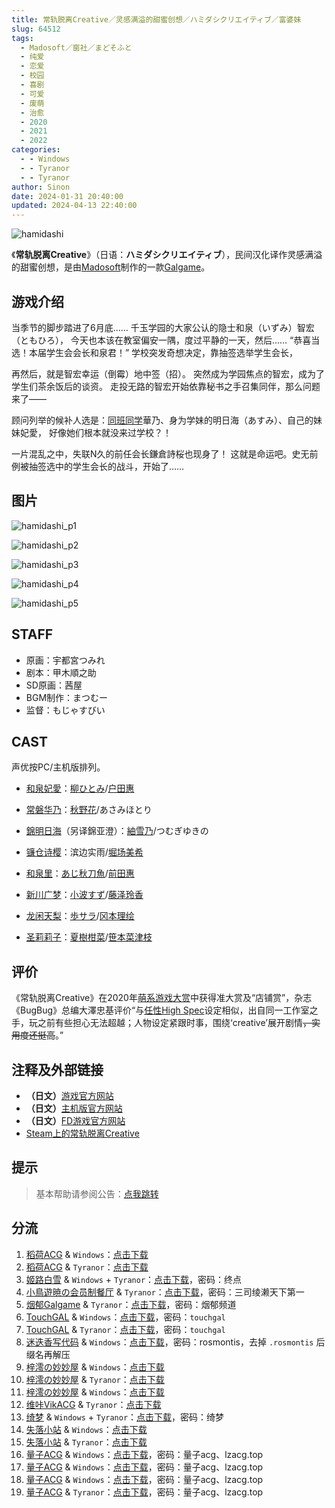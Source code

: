 ```yaml
---
title: 常轨脱离Creative／灵感满溢的甜蜜创想／ハミダシクリエイティブ／富婆妹
slug: 64512
tags:
  - Madosoft／窗社／まどそふと
  - 纯爱
  - 恋爱
  - 校园
  - 喜剧
  - 可爱
  - 废萌
  - 治愈
  - 2020
  - 2021
  - 2022
categories:
  - - Windows
  - - Tyranor
  - - Tyranor
author: Sinon
date: 2024-01-31 20:40:00
updated: 2024-04-13 22:40:00
---
```


![hamidashi](https://static.saop.cc/vns/img/hamidashi.webp)

《**常轨脱离Creative**》（日语：**ハミダシクリエイティブ**），民间汉化译作灵感满溢的甜蜜创想，是由[Madosoft](https://mzh.moegirl.org.cn/Madosoft)制作的一款[Galgame](https://mzh.moegirl.org.cn/Galgame)。

<!-- more -->

## 游戏介绍

当季节的脚步踏进了6月底……
千玉学园的大家公认的隐士和泉（いずみ）智宏（ともひろ），
今天也本该在教室偏安一隅，度过平静的一天，然后……
“恭喜当选！本届学生会会长和泉君！”
学校突发奇想决定，靠抽签选举学生会长，

再然后，就是智宏幸运（倒霉）地中签（招）。
突然成为学园焦点的智宏，成为了学生们茶余饭后的谈资。
走投无路的智宏开始依靠秘书之手召集同伴，那么问题来了——

顾问列举的候补人选是：[同班同学](https://mzh.moegirl.org.cn/同班同学)華乃、身为学妹的明日海（あすみ）、自己的妹妹妃愛，
好像她们根本就没来过学校？！

一片混乱之中，失联N久的前任会长鎌倉詩桜也现身了！
这就是命运吧。史无前例被抽签选中的学生会长的战斗，开始了……

## 图片

![hamidashi_p1](https://static.saop.cc/vns/img/hamidashi_p1.webp)

![hamidashi_p2](https://static.saop.cc/vns/img/hamidashi_p2.webp)

![hamidashi_p3](https://static.saop.cc/vns/img/hamidashi_p3.webp)

![hamidashi_p4](https://static.saop.cc/vns/img/hamidashi_p4.webp)

![hamidashi_p5](https://static.saop.cc/vns/img/hamidashi_p5.webp)

## STAFF

- 原画：宇都宮つみれ
- 剧本：甲木順之助
- SD原画：茜屋
- BGM制作：まつむー
- 监督：もじゃすびい

## CAST

声优按PC/主机版排列。

- [和泉妃愛](https://mzh.moegirl.org.cn/和泉妃爱)：[柳ひとみ](https://mzh.moegirl.org.cn/柳瞳)/[户田惠](https://mzh.moegirl.org.cn/户田惠)
- [常磐华乃](https://mzh.moegirl.org.cn/常磐华乃)：[秋野花](https://mzh.moegirl.org.cn/秋野花)/あさみほとり
- [錦明日海](https://mzh.moegirl.org.cn/锦明日海)（另译錦亚澄）：[紬雪乃](https://mzh.moegirl.org.cn/䌷雪乃)/つむぎゆきの
- [镰仓诗樱](https://mzh.moegirl.org.cn/镰仓诗樱)：滨边实雨/[堀场美希](https://mzh.moegirl.org.cn/堀场美希)

- [和泉里](https://mzh.moegirl.org.cn/和泉里)：[あじ秋刀魚](https://mzh.moegirl.org.cn/亚味秋刀鱼)/[前田惠](https://mzh.moegirl.org.cn/前田惠)
- [新川广梦](https://mzh.moegirl.org.cn/新川广梦)：[小波すず](https://mzh.moegirl.org.cn/小波铃)/[藤泽玲香](https://mzh.moegirl.org.cn/index.php?title=藤泽玲香&action=edit&redlink=1)
- [龙闲天梨](https://mzh.moegirl.org.cn/龙闲天梨)：[歩サラ](https://mzh.moegirl.org.cn/步莎拉)/[冈本理绘](https://mzh.moegirl.org.cn/冈本理绘)
- [圣莉莉子](https://mzh.moegirl.org.cn/圣莉莉子)：[夏樹柑菜](https://mzh.moegirl.org.cn/夏树柑菜)/[笹本菜津枝](https://mzh.moegirl.org.cn/笹本菜津枝)

## 评价

《常轨脱离Creative》在2020年[萌系游戏大赏](https://mzh.moegirl.org.cn/萌系游戏大赏)中获得准大赏及“店铺赏”，杂志《BugBug》总编大澤忠基评价“与[任性High Spec](https://mzh.moegirl.org.cn/任性High_Spec)设定相似，出自同一工作室之手，玩之前有些担心无法超越；人物设定紧跟时事，围绕‘creative’展开剧情~~，实用度还挺高~~。”

## 注释及外部链接

- **（日文）**[游戏官方网站](https://madosoft.net/hamidashi/)
- **（日文）**[主机版官方网站](https://imel.co.jp/hamidashi/)
- **（日文）**[FD游戏官方网站](https://madosoft.net/hamidashi_totsu/)
- [Steam上的常轨脱离Creative](https://store.steampowered.com/app/1604380/Creative/)

## 提示

> 基本帮助请参阅公告：[点我跳转](/p/announcement/)

## 分流

1. [稻荷ACG](https://amoebi.com/) & `Windows`：[点击下载](https://sakustar.moe/download?post_id=304&index=0&i=0)
2. [稻荷ACG](https://amoebi.com/) & `Tyranor`：[点击下载](https://sakustar.moe/download?post_id=4086&index=0&i=0)
3. [姬路白雪](https://pan.jlbx.xyz/) & `Windows` + `Tyranor`：[点击下载](https://pan.jlbx.xyz/?s=%E7%81%B5%E6%84%9F%E6%BB%A1%E6%BA%A2%E7%9A%84%E7%94%9C%E8%9C%9C%E5%88%9B%E6%83%B3)，密码：终点
4. [小鳥遊暁の会员制餐厅](https://t-satoru.top/) & `Tyranor`：[点击下载](https://pan.t-satoru.top/ode5/Galgames/%E3%80%90%E8%87%AA%E5%B0%81%E5%8C%85%E3%80%91%E5%8E%9F%E5%88%9B%E4%BD%9C%E5%93%81/%E5%93%88%E5%AF%86%E8%BE%BE%E6%96%AF%E5%88%9B%E6%84%8F/%E6%9C%AC%E4%BD%93)，密码：三司绫濑天下第一
5. [烟郁Galgame](https://yanyugal.top/) & `Tyranor`：[点击下载](https://yanyugal.top/d/disk1/%E5%B0%8F%E5%B0%8F%E7%9A%84%E5%88%86%E4%BA%AB%EF%BC%88PC%EF%BC%86%E5%AE%89%E5%8D%93%EF%BC%89/%E5%AE%89%E5%8D%93/ty/%E7%81%B5%E6%84%9F%E6%BB%A1%E6%BA%A2%E7%9A%84%E7%94%9C%E8%9C%9C%E5%88%9B%E6%83%B3.7z)，密码：烟郁频道
6. [TouchGAL](https://www.touchgal.io/) & `Windows`：[点击下载](https://pan.touchgal.net/s/Py8FR)，密码：`touchgal`
7. [TouchGAL](https://www.touchgal.io/) & `Tyranor`：[点击下载](https://pan.touchgal.net/s/LREhZ)，密码：`touchgal`
8. [迷迭香写代码](https://rosmontis.com/) & `Windows`：[点击下载](https://drive.rosmontis.com/s/QYvUN)，密码：rosmontis，去掉 `.rosmontis` 后缀名再解压
9. [梓澪の妙妙屋](https://zi0.cc/) & `Windows`：[点击下载](https://zi0.cc/d/%2C%E3%80%90RPG-%E8%A7%92%E8%89%B2%E6%89%AE%E6%BC%94%E6%B8%B8%E6%88%8F%E3%80%91/%E3%80%90PC%2B%E5%AE%89%E5%8D%93%E3%80%91%E7%81%B5%E6%84%9F%E6%BB%A1%E6%BA%A2%E7%9A%84%E7%94%9C%E8%9C%9C%E5%88%9B%E6%83%B3/%E3%80%90PC%E7%A1%AC%E7%9B%98%E3%80%91%E7%81%B5%E6%84%9F%E6%BB%A1%E6%BA%A2%E7%9A%84%E7%94%9C%E8%9C%9C%E5%88%9B%E6%83%B3.zip?sign=iHjuaqZ_tnI3o8aUiufgspj3sFt1kpl7MRW44bYzWfs=:0)
10. [梓澪の妙妙屋](https://zi0.cc/) & `Tyranor`：[点击下载](https://zi0.cc/d/%2C%E3%80%90RPG-%E8%A7%92%E8%89%B2%E6%89%AE%E6%BC%94%E6%B8%B8%E6%88%8F%E3%80%91/%E3%80%90PC%2B%E5%AE%89%E5%8D%93%E3%80%91%E7%81%B5%E6%84%9F%E6%BB%A1%E6%BA%A2%E7%9A%84%E7%94%9C%E8%9C%9C%E5%88%9B%E6%83%B3/%E3%80%90Tyranor%E3%80%91%E7%81%B5%E6%84%9F%E6%BB%A1%E6%BA%A2%E7%9A%84%E7%94%9C%E8%9C%9C%E5%88%9B%E6%83%B3.zip?sign=tzJR_MVmXjLj1iXGHXmAsJwdbSvsxS68dDblGLITu1I=:0)
11. [梓澪の妙妙屋](https://zi0.cc/) & `Windows`：[点击下载](https://zi0.cc/d/%2C%E3%80%90RPG-%E8%A7%92%E8%89%B2%E6%89%AE%E6%BC%94%E6%B8%B8%E6%88%8F%E3%80%91/%E3%80%90PC%E3%80%91%E7%81%B5%E6%84%9F%E6%BB%A1%E6%BA%A2%E7%9A%84%E7%94%9C%E8%9C%9C%E5%88%9B%E6%83%B3/%E7%81%B5%E6%84%9F%E6%BB%A1%E6%BA%A2%E7%9A%84%E7%94%9C%E8%9C%9C%E5%88%9B%E6%83%B3.zip?sign=eMBtqfW7rDu0Gw6GH_iLDCWwNi9_POdOI-cYQO4IoqM=:0)
12. [维咔VikACG](https://www.vikacg.com/post) & `Tyranor`：[点击下载](https://1drv.ms/u/s!AlXNhTO2LMVsgVdDRpZVgG2OeGRa)
13. [绮梦](https://acgs.one/) & `Windows` + `Tyranor`：[点击下载](https://acgs.one/down_html/?url=game/%E8%84%B1%E7%A6%BB%E5%B8%B8%E8%BD%A8Creative&name=%E5%B8%B8%E8%BD%A8%E8%84%B1%E7%A6%BB)，密码：绮梦
14. [失落小站](https://www.shinnku.com/) & `Windows`：[点击下载](https://www.shinnku.com/api/download/0/win/%E7%81%B5%E6%84%9F%E6%BB%A1%E6%BA%A2%E7%9A%84%E7%94%9C%E8%9C%9C%E5%88%9B%E6%83%B3v1.1.7z)
15. [失落小站](https://www.shinnku.com/) & `Tyranor`：[点击下载](https://www.shinnku.com/api/download/0/Tyranor/%E7%81%B5%E6%84%9F%E6%BB%A1%E6%BA%A2%E7%9A%84%E7%94%9C%E8%9C%9C%E5%88%9B%E6%83%B3v1.1.7z)
16. [量子ACG](https://lzacg.org/) & `Windows`：[点击下载](https://odn.lzacg.org/[%E4%BC%9A%E7%A4%BE]madosoft/[PC]%E7%81%B5%E6%84%9F%E6%BB%A1%E6%BA%A2%E7%9A%84%E7%94%9C%E8%9C%9C%E5%88%9B%E6%83%B3%20%E3%83%8F%E3%83%9F%E3%83%80%E3%82%B7%E3%82%AF%E3%83%AA%E3%82%A8%E3%82%A4%E3%83%86%E3%82%A3%E3%83%96[%E7%99%BD%E4%BA%95%E6%9C%A8%E6%B1%89%E5%8C%96%E7%BB%84]/)，密码：量子acg、lzacg.top
17. [量子ACG](https://lzacg.org/) & `Windows`：[点击下载](https://odb.lzacg.one/[%E4%BC%9A%E7%A4%BE]madosoft/[PC]%E7%81%B5%E6%84%9F%E6%BB%A1%E6%BA%A2%E7%9A%84%E7%94%9C%E8%9C%9C%E5%88%9B%E6%83%B3%20%E3%83%8F%E3%83%9F%E3%83%80%E3%82%B7%E3%82%AF%E3%83%AA%E3%82%A8%E3%82%A4%E3%83%86%E3%82%A3%E3%83%96[%E7%99%BD%E4%BA%95%E6%9C%A8%E6%B1%89%E5%8C%96%E7%BB%84]/)，密码：量子acg、lzacg.top
18. [量子ACG](https://lzacg.org/) & `Windows`：[点击下载](https://mega.nz/folder/irJjEQxB#xr7zUEweXoIBaQ1I1Z0UVA)，密码：量子acg、lzacg.top
19. [量子ACG](https://lzacg.org/) & `Tyranor`：[点击下载](https://od.lzacg.one/ty/%5Bty%5D%E7%81%B5%E6%84%9F%E6%BB%A1%E6%BA%A2%E7%9A%84%E7%94%9C%E8%9C%9C%E5%88%9B%E6%83%B3/)，密码：量子acg、lzacg.top
